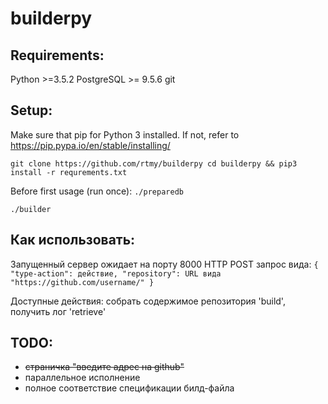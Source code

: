 # builderpy

## Requirements:
Python >=3.5.2
PostgreSQL >= 9.5.6
git

## Setup:
Make sure that pip for Python 3 installed.
If not, refer to https://pip.pypa.io/en/stable/installing/

`git clone https://github.com/rtmy/builderpy
cd builderpy && pip3 install -r requrements.txt`

Before first usage (run once):
`./preparedb`

`./builder`

## Как использовать:
Запущенный сервер ожидает на порту 8000 HTTP POST запрос вида:
`{
"type-action": действие,
"repository": URL вида "https://github.com/username/"
}`

Доступные действия: собрать содержимое репозитория 'build', получить лог 'retrieve'

## TODO:
* ~~страничка "введите адрес на github"~~
* параллельное исполнение
* полное соответствие спецификации билд-файла
